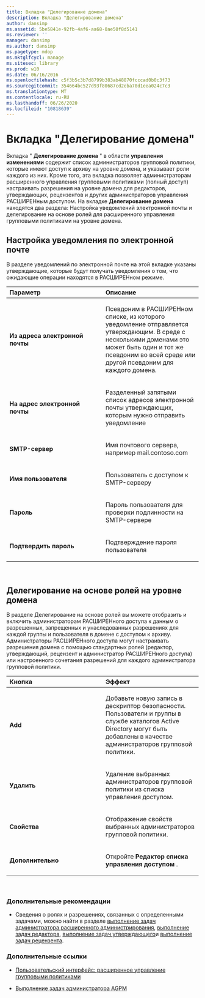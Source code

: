 ```yaml
---
title: Вкладка "Делегирование домена"
description: Вкладка "Делегирование домена"
author: dansimp
ms.assetid: 5be5841e-92fb-4af6-aa68-0ae50f8d5141
ms.reviewer: ''
manager: dansimp
ms.author: dansimp
ms.pagetype: mdop
ms.mktglfcycl: manage
ms.sitesec: library
ms.prod: w10
ms.date: 06/16/2016
ms.openlocfilehash: c5f3b5c3b7d8799b383ab48870fcccad0b0c3f73
ms.sourcegitcommit: 354664bc527d93f80687cd2eba70d1eea024c7c3
ms.translationtype: MT
ms.contentlocale: ru-RU
ms.lasthandoff: 06/26/2020
ms.locfileid: "10818639"
---
```

# Вкладка "Делегирование домена"


Вкладка " **Делегирование домена** " в области **управления изменениями** содержит список администраторов групповой политики, которые имеют доступ к архиву на уровне домена, и указывает роли каждого из них. Кроме того, эта вкладка позволяет администраторам расширенного управления групповыми политиками (полный доступ) настраивать разрешения на уровне домена для редакторов, утверждающих, рецензентов и других администраторов управления РАСШИРЕНным доступом. На вкладке **Делегирование домена** находятся два раздела: Настройка уведомлений электронной почты и делегирование на основе ролей для расширенного управления групповыми политиками на уровне домена.

## Настройка уведомления по электронной почте


В разделе уведомлений по электронной почте на этой вкладке указаны утверждающие, которые будут получать уведомления о том, что ожидающие операции находятся в РАСШИРЕНном режиме.

<table>
<colgroup>
<col width="50%" />
<col width="50%" />
</colgroup>
<thead>
<tr class="header">
<th align="left">Параметр</th>
<th align="left">Описание</th>
</tr>
</thead>
<tbody>
<tr class="odd">
<td align="left"><p><strong>Из адреса электронной почты</strong></p></td>
<td align="left"><p>Псевдоним в РАСШИРЕНном списке, из которого уведомление отправляется утверждающим. В среде с несколькими доменами это может быть один и тот же псевдоним во всей среде или другой псевдоним для каждого домена.</p></td>
</tr>
<tr class="even">
<td align="left"><p><strong>На адрес электронной почты</strong></p></td>
<td align="left"><p>Разделенный запятыми список адресов электронной почты утверждающих, которым нужно отправить уведомление</p></td>
</tr>
<tr class="odd">
<td align="left"><p><strong>SMTP-сервер</strong></p></td>
<td align="left"><p>Имя почтового сервера, например mail.contoso.com</p></td>
</tr>
<tr class="even">
<td align="left"><p><strong>Имя пользователя</strong></p></td>
<td align="left"><p>Пользователь с доступом к SMTP-серверу</p></td>
</tr>
<tr class="odd">
<td align="left"><p><strong>Пароль</strong></p></td>
<td align="left"><p>Пароль пользователя для проверки подлинности на SMTP-сервере</p></td>
</tr>
<tr class="even">
<td align="left"><p><strong>Подтвердить пароль</strong></p></td>
<td align="left"><p>Подтверждение пароля пользователя</p></td>
</tr>
</tbody>
</table>

 

## Делегирование на основе ролей на уровне домена


В разделе Делегирование на основе ролей вы можете отобразить и включить администраторам РАСШИРЕНного доступа к данным о разрешенных, запрещенных и унаследованных разрешениях для каждой группы и пользователя в домене с доступом к архиву. Администраторы РАСШИРЕНного доступа могут настраивать разрешения домена с помощью стандартных ролей (редактор, утверждающий, рецензент и администратор РАСШИРЕНного доступа) или настроенного сочетания разрешений для каждого администратора групповой политики.

<table>
<colgroup>
<col width="50%" />
<col width="50%" />
</colgroup>
<thead>
<tr class="header">
<th align="left">Кнопка</th>
<th align="left">Эффект</th>
</tr>
</thead>
<tbody>
<tr class="odd">
<td align="left"><p><strong>Add</strong></p></td>
<td align="left"><p>Добавьте новую запись в дескриптор безопасности. Пользователи и группы в службе каталогов Active Directory могут быть добавлены в качестве администраторов групповой политики.</p></td>
</tr>
<tr class="even">
<td align="left"><p><strong>Удалить</strong></p></td>
<td align="left"><p>Удаление выбранных администраторов групповой политики из списка управления доступом.</p></td>
</tr>
<tr class="odd">
<td align="left"><p><strong>Свойства</strong></p></td>
<td align="left"><p>Отображение свойств выбранных администраторов групповой политики.</p></td>
</tr>
<tr class="even">
<td align="left"><p><strong>Дополнительно</strong></p></td>
<td align="left"><p>Откройте <strong> Редактор списка управления доступом </strong> .</p></td>
</tr>
</tbody>
</table>

 

### Дополнительные рекомендации

-   Сведения о ролях и разрешениях, связанных с определенными задачами, можно найти в разделе [выполнение задач администратора расширенного администрирования](performing-agpm-administrator-tasks-agpm40.md), [выполнение задач редактора](performing-editor-tasks-agpm40.md), [выполнение задач утверждающего](performing-approver-tasks-agpm40.md)и [выполнение задач рецензента](performing-reviewer-tasks-agpm40.md).

### Дополнительные ссылки

-   [Пользовательский интерфейс: расширенное управление групповыми политиками](user-interface-advanced-group-policy-management-agpm40.md)

-   [Выполнение задач администратора AGPM](performing-agpm-administrator-tasks-agpm40.md)

 

 





